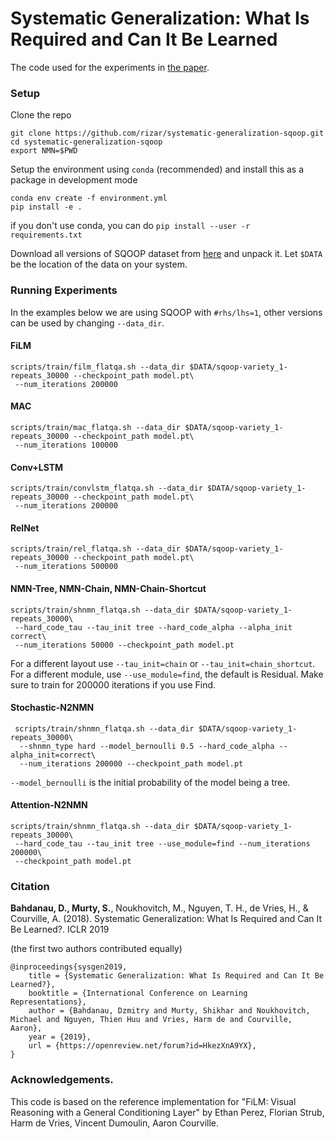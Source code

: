 # Systematic Generalization: What Is Required and Can It Be Learned

The code used for the experiments in [the paper](https://openreview.net/forum?id=HkezXnA9YX).

### Setup

Clone the repo
```
git clone https://github.com/rizar/systematic-generalization-sqoop.git
cd systematic-generalization-sqoop
export NMN=$PWD
```
Setup the environment using `conda` (recommended) and install this as a package in development mode
```
conda env create -f environment.yml
pip install -e .
```
if you don't use conda, you can do `pip install --user -r requirements.txt`


Download all versions of SQOOP dataset from [here](https://drive.google.com/file/d/1yaXQL-MH0nQM9cqRbIrWkB3kBNM_ltY_/view?usp=sharing) 
and unpack it. Let `$DATA` be the location of the data on your system.

### Running Experiments

In the examples below we are using SQOOP with `#rhs/lhs=1`, other versions can be used by changing `--data_dir`.

#### FiLM

    scripts/train/film_flatqa.sh --data_dir $DATA/sqoop-variety_1-repeats_30000 --checkpoint_path model.pt\
     --num_iterations 200000

#### MAC

    scripts/train/mac_flatqa.sh --data_dir $DATA/sqoop-variety_1-repeats_30000 --checkpoint_path model.pt\
     --num_iterations 100000

#### Conv+LSTM

    scripts/train/convlstm_flatqa.sh --data_dir $DATA/sqoop-variety_1-repeats_30000 --checkpoint_path model.pt\
     --num_iterations 200000

#### RelNet

    scripts/train/rel_flatqa.sh --data_dir $DATA/sqoop-variety_1-repeats_30000 --checkpoint_path model.pt\
     --num_iterations 500000

#### NMN-Tree, NMN-Chain, NMN-Chain-Shortcut

    scripts/train/shnmn_flatqa.sh --data_dir $DATA/sqoop-variety_1-repeats_30000\
     --hard_code_tau --tau_init tree --hard_code_alpha --alpha_init correct\
     --num_iterations 50000 --checkpoint_path model.pt

For a different layout use `--tau_init=chain` or `--tau_init=chain_shortcut`. For a different module, use `--use_module=find`, the default is Residual. 
Make sure to train for 200000 iterations if you use Find.

#### Stochastic-N2NMN

     scripts/train/shnmn_flatqa.sh --data_dir $DATA/sqoop-variety_1-repeats_30000\
      --shnmn_type hard --model_bernoulli 0.5 --hard_code_alpha --alpha_init=correct\
      --num_iterations 200000 --checkpoint_path model.pt

`--model_bernoulli` is the initial probability of the model being a tree.

#### Attention-N2NMN

    scripts/train/shnmn_flatqa.sh --data_dir $DATA/sqoop-variety_1-repeats_30000\
     --hard_code_tau --tau_init tree --use_module=find --num_iterations 200000\
     --checkpoint_path model.pt

### Citation

**Bahdanau, D., Murty, S.**, Noukhovitch, M., Nguyen, T. H., de Vries, H., & Courville, A. (2018). Systematic Generalization: What Is Required and Can It Be Learned?. ICLR 2019

(the first two authors contributed equally)

```
@inproceedings{sysgen2019,
    title = {Systematic Generalization: What Is Required and Can It Be Learned?},
    booktitle = {International Conference on Learning Representations},
    author = {Bahdanau, Dzmitry and Murty, Shikhar and Noukhovitch, Michael and Nguyen, Thien Huu and Vries, Harm de and Courville, Aaron},
    year = {2019},
    url = {https://openreview.net/forum?id=HkezXnA9YX},
}
```

### Acknowledgements.

This code is based on the reference implementation for "FiLM: Visual Reasoning with a General Conditioning Layer" by Ethan Perez, Florian Strub, Harm de Vries, Vincent Dumoulin, Aaron Courville.
